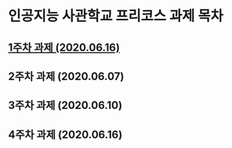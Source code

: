 # 인공지능 사관학교 프리코스 과제 목차

## [1주차 과제 (2020.06.16)](https://github.com/superjuyeon/GWANGJU_AI_PROJECT/blob/master/1주차_과제.ipynb)

## 2주차 과제 (2020.06.07)

## 3주차 과제 (2020.06.10)

## 4주차 과제 (2020.06.16)
